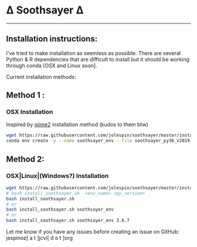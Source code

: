 # ∆ Soothsayer ∆
_______________________________
## Installation instructions:
I've tried to make installation as seemless as possible.  There are several Python & R dependencies that are difficult to install but it should be working through conda [OSX and Linux soon].

Current installation methods:

## Method 1 :
### OSX Installation
Inspired by [qiime2](https://docs.qiime2.org/2019.4/install/native/) installation method (kudos to them btw)
```bash
wget https://raw.githubusercontent.com/jolespin/soothsayer/master/install/soothsayer_py36_v2019.06.yml
conda env create -y --name soothsayer_env --file soothsayer_py36_v2019.06.yml
```

## Method 2:
### OSX|Linux|(Windows?) Installation
```bash
wget https://raw.githubusercontent.com/jolespin/soothsayer/master/install/install_soothsayer.sh
# bash install_soothsayer.sh  <env_name> <py_version>
bash install_soothsayer.sh 
# or
bash install_soothsayer.sh soothsayer_env
# or
bash install_soothsayer.sh soothsayer_env 3.6.7
```

Let me know if you have any issues before creating an issue on GitHub:
jespinoz[ a t ]jcvi[ d o t ]org
